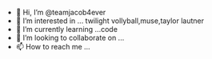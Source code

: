 - 👋 Hi, I’m @teamjacob4ever
- 👀 I’m interested in ... twilight vollyball,muse,taylor lautner
- 🌱 I’m currently learning ...code
- 💞️ I’m looking to collaborate on ...
- 📫 How to reach me ... 

<!---
teamjacob4ever/teamjacob4ever is a ✨ special ✨ repository because its `README.md` (this file) appears on your GitHub profile.
You can click the Preview link to take a look at your changes.
--->
